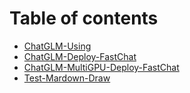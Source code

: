 # Table of contents

* [ChatGLM-Using](README.md)
* [ChatGLM-Deploy-FastChat](chatglm-deploy-fastchat.md)
* [ChatGLM-MultiGPU-Deploy-FastChat](chatglm-multigpu-deploy-fastchat.md)
* [Test-Mardown-Draw](test-mardown-draw.md)
